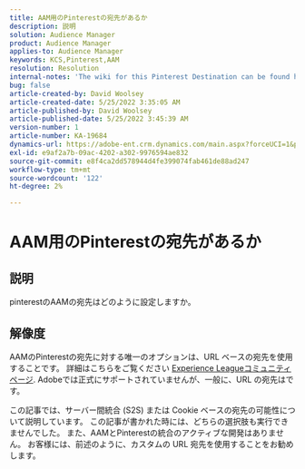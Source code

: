 ```yaml
---
title: AAM用のPinterestの宛先があるか
description: 説明
solution: Audience Manager
product: Audience Manager
applies-to: Audience Manager
keywords: KCS,Pinterest,AAM
resolution: Resolution
internal-notes: 'The wiki for this Pinterest Destination can be found here: https://wiki.corp.adobe.com/display/MCPI/Pinterest+-+AAM+Destination+-+IN+DEVELOPMENT'
bug: false
article-created-by: David Woolsey
article-created-date: 5/25/2022 3:35:05 AM
article-published-by: David Woolsey
article-published-date: 5/25/2022 3:45:39 AM
version-number: 1
article-number: KA-19684
dynamics-url: https://adobe-ent.crm.dynamics.com/main.aspx?forceUCI=1&pagetype=entityrecord&etn=knowledgearticle&id=0a2b6ba9-dbdb-ec11-a7b6-0022480b01c5
exl-id: e9af2a7b-09ac-4202-a302-9976594ae832
source-git-commit: e8f4ca2dd578944d4fe399074fab461de88ad247
workflow-type: tm+mt
source-wordcount: '122'
ht-degree: 2%

---
```


# AAM用のPinterestの宛先があるか

## 説明


pinterestのAAMの宛先はどのように設定しますか。


## 解像度


AAMのPinterestの宛先に対する唯一のオプションは、URL ベースの宛先を使用することです。 詳細はこちらをご覧ください [Experience Leagueコミュニティページ](https://experienceleaguecommunities.adobe.com/t5/adobe-audience-manager-questions/pinterest-destination/td-p/434687). Adobeでは正式にサポートされていませんが、一般に、URL の宛先はです。

この記事では、サーバー間統合 (S2S) または Cookie ベースの宛先の可能性について説明しています。 この記事が書かれた時には、どちらの選択肢も実行できませんでした。 また、AAMとPinterestの統合のアクティブな開発はありません。 お客様には、前述のように、カスタムの URL 宛先を使用することをお勧めします。
